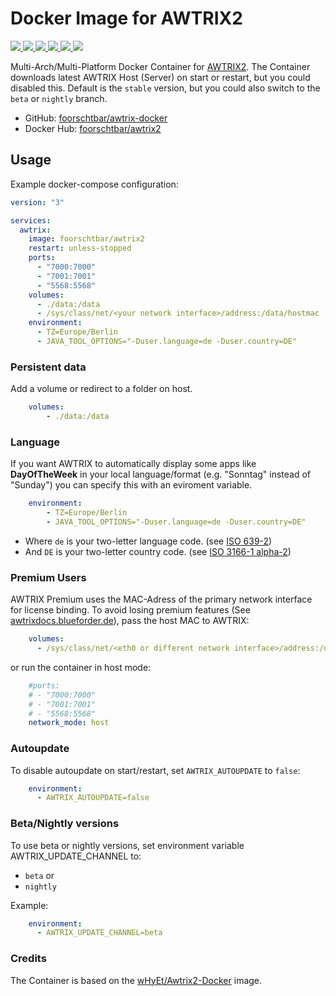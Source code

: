 # Docker Image for AWTRIX2

[
  ![](https://img.shields.io/docker/v/foorschtbar/awtrix2?style=plastic&sort=date)
  ![](https://img.shields.io/docker/pulls/foorschtbar/awtrix2?style=plastic)
  ![](https://img.shields.io/docker/stars/foorschtbar/awtrix2?style=plastic)
  ![](https://img.shields.io/docker/image-size/foorschtbar/awtrix2?style=plastic)
  ![](https://img.shields.io/github/workflow/status/foorschtbar/awtrix2-docker/CI%20Workflow?style=plastic)
](https://hub.docker.com/repository/docker/foorschtbar/awtrix2)
[
  ![](https://img.shields.io/github/last-commit/foorschtbar/awtrix2-docker?style=plastic)
](https://github.com/foorschtbar/awtrix2-docker)

Multi-Arch/Multi-Platform Docker Container for [AWTRIX2](https://blueforcer.de/2019/01/04/awtrix-2-0/). The Container downloads latest AWTRIX Host (Server) on start or restart, but you could disabled this. Default is the `stable` version, but you could also switch to the `beta` or `nightly` branch.

* GitHub: [foorschtbar/awtrix-docker](https://github.com/foorschtbar/awtrix-docker)
* Docker Hub: [foorschtbar/awtrix2](https://hub.docker.com/r/foorschtbar/awtrix2)

## Usage

Example docker-compose configuration:

```yml
version: "3"

services:
  awtrix:
    image: foorschtbar/awtrix2
    restart: unless-stopped
    ports:
      - "7000:7000"
      - "7001:7001"
      - "5568:5568"
    volumes:
      - ./data:/data
      - /sys/class/net/<your network interface>/address:/data/hostmac
    environment:
      - TZ=Europe/Berlin
      - JAVA_TOOL_OPTIONS="-Duser.language=de -Duser.country=DE"
```

### Persistent data
Add a volume or redirect to a folder on host.

```yml
    volumes:
        - ./data:/data
```

### Language

If you want AWTRIX to automatically display some apps like **DayOfTheWeek** in your local language/format (e.g. "Sonntag" instead of "Sunday") you can specify this with an eviroment variable.

```yml
    environment:
        - TZ=Europe/Berlin
        - JAVA_TOOL_OPTIONS="-Duser.language=de -Duser.country=DE"
```

* Where `de` is your two-letter language code. (see [ISO 639-2](https://en.wikipedia.org/wiki/List_of_ISO_639-1_codes))  
* And `DE` is your two-letter country code. (see [ISO 3166-1 alpha-2](https://en.wikipedia.org/wiki/ISO_3166-1_alpha-2))

### Premium Users

AWTRIX Premium uses the MAC-Adress of the primary network interface for license binding. To avoid losing premium features (See [awtrixdocs.blueforder.de](https://awtrixdocs.blueforcer.de/#/de-de/premium?id=fehlerbehebung)), pass the host MAC to AWTRIX:

```yml
    volumes:
      - /sys/class/net/<eth0 or different network interface>/address:/data/hostmac
```

or run the container in host mode:

```yml
    #ports:
    # - "7000:7000"
    # - "7001:7001"
    # - "5568:5568"
    network_mode: host
```

### Autoupdate

To disable autoupdate on start/restart, set `AWTRIX_AUTOUPDATE` to `false`:

```yml
    environment:
      - AWTRIX_AUTOUPDATE=false
```

### Beta/Nightly versions

To use beta or nightly versions, set environment variable AWTRIX_UPDATE_CHANNEL to:

* `beta` or
* `nightly`

Example:
```yml
    environment:
      - AWTRIX_UPDATE_CHANNEL=beta
```

### Credits

The Container is based on the [wHyEt/Awtrix2-Docker](https://github.com/wHyEt/Awtrix2-Docker) image.